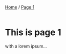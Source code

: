 <a href="./">Home</a> / <a href="./page1">Page 1</a><br>
<br>

# This is page 1<br>

with a lorem ipsum...

